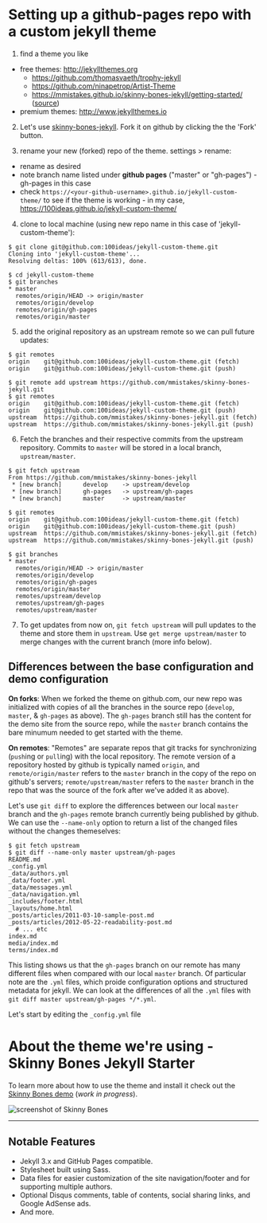 # Setting up a github-pages repo with a custom jekyll theme

1. find a theme you like
  - free themes: http://jekyllthemes.org
    - https://github.com/thomasvaeth/trophy-jekyll
    - https://github.com/ninapetrop/Artist-Theme
    - https://mmistakes.github.io/skinny-bones-jekyll/getting-started/  ([source](https://github.com/mmistakes/skinny-bones-jekyll))
  - premium themes: http://www.jekyllthemes.io

2. Let's use [skinny-bones-jekyll](https://github.com/mmistakes/skinny-bones-jekyll). Fork it on github by clicking the the 'Fork' button.

3. rename your new (forked) repo of the theme. settings > rename:
  - rename as desired
  - note branch name listed under **github pages** ("master" or "gh-pages") - gh-pages in this case
  - check `https://<your-github-username>.github.io/jekyll-custom-theme/` to see if the theme is working - in my case, https://100ideas.github.io/jekyll-custom-theme/

4. clone to local machine (using new repo name in this case of 'jekyll-custom-theme'):

  ```
  $ git clone git@github.com:100ideas/jekyll-custom-theme.git
  Cloning into 'jekyll-custom-theme'...
  Resolving deltas: 100% (613/613), done.

  $ cd jekyll-custom-theme
  $ git branches
  * master
    remotes/origin/HEAD -> origin/master
    remotes/origin/develop
    remotes/origin/gh-pages
    remotes/origin/master
  ```

5. add the original repository as an upstream remote so we can pull future updates:

  ```
  $ git remotes
  origin	git@github.com:100ideas/jekyll-custom-theme.git (fetch)
  origin	git@github.com:100ideas/jekyll-custom-theme.git (push)

  $ git remote add upstream https://github.com/mmistakes/skinny-bones-jekyll.git
  $ git remotes
  origin	git@github.com:100ideas/jekyll-custom-theme.git (fetch)
  origin	git@github.com:100ideas/jekyll-custom-theme.git (push)
  upstream	https://github.com/mmistakes/skinny-bones-jekyll.git (fetch)
  upstream	https://github.com/mmistakes/skinny-bones-jekyll.git (push)
  ```

6. Fetch the branches and their respective commits from the upstream repository. Commits to `master` will be stored in a local branch, `upstream/master`.

  ```
  $ git fetch upstream
  From https://github.com/mmistakes/skinny-bones-jekyll
   * [new branch]      develop    -> upstream/develop
   * [new branch]      gh-pages   -> upstream/gh-pages
   * [new branch]      master     -> upstream/master

  $ git remotes
  origin	git@github.com:100ideas/jekyll-custom-theme.git (fetch)
  origin	git@github.com:100ideas/jekyll-custom-theme.git (push)
  upstream	https://github.com/mmistakes/skinny-bones-jekyll.git (fetch)
  upstream	https://github.com/mmistakes/skinny-bones-jekyll.git (push)

  $ git branches
  * master
    remotes/origin/HEAD -> origin/master
    remotes/origin/develop
    remotes/origin/gh-pages
    remotes/origin/master
    remotes/upstream/develop
    remotes/upstream/gh-pages
    remotes/upstream/master
  ```

7. To get updates from now on, `git fetch upstream` will pull updates to the theme and store them in `upstream`. Use `get merge upstream/master` to merge changes with the current branch (more info below).

## Differences between the base configuration and demo configuration

**On forks**: When we forked the theme on github.com, our new repo was initialized with copies of all the branches in the source repo (`develop`, `master`, & `gh-pages` as above). The `gh-pages` branch still has the content for the demo site from the source repo, while the `master` branch contains the bare minumum needed to get started with the theme.

**On remotes**: "Remotes" are separate repos that git tracks for synchronizing (`push`ing or `pull`ing) with the local repository. The remote version of a repository hosted by github is typically named `origin`, and `remote/origin/master` refers to the `master` branch in the copy of the repo on github's servers; `remote/upstream/master` refers to the `master` branch in the repo that was the source of the fork after we've added it as above).


Let's use `git diff` to explore the differences between our local `master` branch and the `gh-pages` remote branch currently being published by github. We can use the `--name-only` option to return a list of the changed files without the changes themeselves:

```
$ git fetch upstream
$ git diff --name-only master upstream/gh-pages
README.md
_config.yml
_data/authors.yml
_data/footer.yml
_data/messages.yml
_data/navigation.yml
_includes/footer.html
_layouts/home.html
_posts/articles/2011-03-10-sample-post.md
_posts/articles/2012-05-22-readability-post.md
  # ... etc
index.md
media/index.md
terms/index.md
```

This listing shows us that the `gh-pages` branch on our remote has many different files when compared with our local `master` branch. Of particular note are the `.yml` files, which proide configuration options and structured metadata for jekyll. We can look at the differences of all the `.yml` files with `git diff master upstream/gh-pages */*.yml`.

Let's start by editing the `_config.yml` file

# About the theme we're using - Skinny Bones Jekyll Starter

To learn more about how to use the theme and install it check out the [Skinny Bones demo](http://mmistakes.github.io/skinny-bones-jekyll/) (*work in progress*).

![screenshot of Skinny Bones](http://mmistakes.github.io/skinny-bones-jekyll/images/skinny-bones-theme-feature.jpg)

---

## Notable Features

* Jekyll 3.x and GitHub Pages compatible.
* Stylesheet built using Sass.
* Data files for easier customization of the site navigation/footer and for supporting multiple authors.
* Optional Disqus comments, table of contents, social sharing links, and Google AdSense ads.
* And more.
